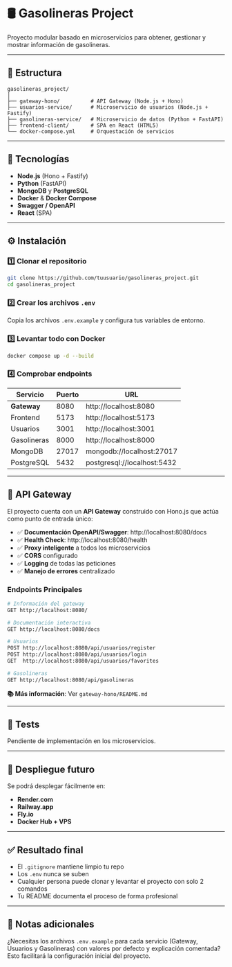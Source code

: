 # 🛢️ Gasolineras Project

Proyecto modular basado en microservicios para obtener, gestionar y mostrar información de gasolineras.

---

## 🚀 Estructura
```
gasolineras_project/
│
├── gateway-hono/          # API Gateway (Node.js + Hono)
├── usuarios-service/      # Microservicio de usuarios (Node.js + Fastify)
├── gasolineras-service/   # Microservicio de datos (Python + FastAPI)
├── frontend-client/       # SPA en React (HTML5)
└── docker-compose.yml     # Orquestación de servicios
```

---

## 🧰 Tecnologías

- **Node.js** (Hono + Fastify)
- **Python** (FastAPI)
- **MongoDB** y **PostgreSQL**
- **Docker** & **Docker Compose**
- **Swagger / OpenAPI**
- **React** (SPA)

---

## ⚙️ Instalación

### 1️⃣ Clonar el repositorio
```bash
git clone https://github.com/tuusuario/gasolineras_project.git
cd gasolineras_project
```

### 2️⃣ Crear los archivos `.env`

Copia los archivos `.env.example` y configura tus variables de entorno.

### 3️⃣ Levantar todo con Docker
```bash
docker compose up -d --build
```

### 4️⃣ Comprobar endpoints

| Servicio      | Puerto | URL                              |
|---------------|--------|----------------------------------|
| **Gateway**   | 8080   | http://localhost:8080            |
| Frontend      | 5173   | http://localhost:5173            |
| Usuarios      | 3001   | http://localhost:3001            |
| Gasolineras   | 8000   | http://localhost:8000            |
| MongoDB       | 27017  | mongodb://localhost:27017        |
| PostgreSQL    | 5432   | postgresql://localhost:5432      |

---

## 🚪 API Gateway

El proyecto cuenta con un **API Gateway** construido con Hono.js que actúa como punto de entrada único:

- ✅ **Documentación OpenAPI/Swagger**: http://localhost:8080/docs
- ✅ **Health Check**: http://localhost:8080/health
- ✅ **Proxy inteligente** a todos los microservicios
- ✅ **CORS** configurado
- ✅ **Logging** de todas las peticiones
- ✅ **Manejo de errores** centralizado

### Endpoints Principales

```bash
# Información del gateway
GET http://localhost:8080/

# Documentación interactiva
GET http://localhost:8080/docs

# Usuarios
POST http://localhost:8080/api/usuarios/register
POST http://localhost:8080/api/usuarios/login
GET  http://localhost:8080/api/usuarios/favorites

# Gasolineras
GET http://localhost:8080/api/gasolineras
```

**📚 Más información**: Ver `gateway-hono/README.md`

---

## 🧪 Tests

Pendiente de implementación en los microservicios.

---

## 🧱 Despliegue futuro

Se podrá desplegar fácilmente en:

- **Render.com**
- **Railway.app**
- **Fly.io**
- **Docker Hub + VPS**

---

## ✅ Resultado final

- El `.gitignore` mantiene limpio tu repo
- Los `.env` nunca se suben
- Cualquier persona puede clonar y levantar el proyecto con solo 2 comandos
- Tu README documenta el proceso de forma profesional

---

## 📝 Notas adicionales

¿Necesitas los archivos `.env.example` para cada servicio (Gateway, Usuarios y Gasolineras) con valores por defecto y explicación comentada? Esto facilitará la configuración inicial del proyecto.